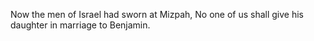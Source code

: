 Now the men of Israel had sworn at Mizpah, No one of us shall give his daughter in marriage to Benjamin.
